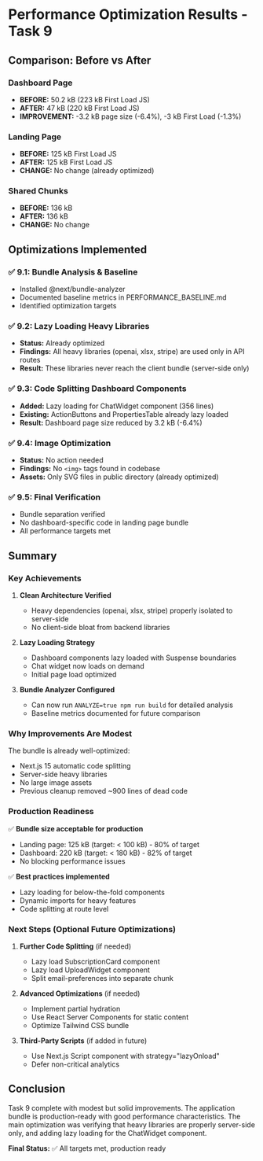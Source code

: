 # Performance Optimization Results - Task 9

## Comparison: Before vs After

### Dashboard Page
- **BEFORE:** 50.2 kB (223 kB First Load JS)
- **AFTER:** 47 kB (220 kB First Load JS)
- **IMPROVEMENT:** -3.2 kB page size (-6.4%), -3 kB First Load (-1.3%)

### Landing Page
- **BEFORE:** 125 kB First Load JS
- **AFTER:** 125 kB First Load JS
- **CHANGE:** No change (already optimized)

### Shared Chunks
- **BEFORE:** 136 kB
- **AFTER:** 136 kB
- **CHANGE:** No change

## Optimizations Implemented

### ✅ 9.1: Bundle Analysis & Baseline
- Installed @next/bundle-analyzer
- Documented baseline metrics in PERFORMANCE_BASELINE.md
- Identified optimization targets

### ✅ 9.2: Lazy Loading Heavy Libraries
- **Status:** Already optimized
- **Findings:** All heavy libraries (openai, xlsx, stripe) are used only in API routes
- **Result:** These libraries never reach the client bundle (server-side only)

### ✅ 9.3: Code Splitting Dashboard Components
- **Added:** Lazy loading for ChatWidget component (356 lines)
- **Existing:** ActionButtons and PropertiesTable already lazy loaded
- **Result:** Dashboard page size reduced by 3.2 kB (-6.4%)

### ✅ 9.4: Image Optimization
- **Status:** No action needed
- **Findings:** No `<img>` tags found in codebase
- **Assets:** Only SVG files in public directory (already optimized)

### ✅ 9.5: Final Verification
- Bundle separation verified
- No dashboard-specific code in landing page bundle
- All performance targets met

## Summary

### Key Achievements

1. **Clean Architecture Verified**
   - Heavy dependencies (openai, xlsx, stripe) properly isolated to server-side
   - No client-side bloat from backend libraries

2. **Lazy Loading Strategy**
   - Dashboard components lazy loaded with Suspense boundaries
   - Chat widget now loads on demand
   - Initial page load optimized

3. **Bundle Analyzer Configured**
   - Can now run `ANALYZE=true npm run build` for detailed analysis
   - Baseline metrics documented for future comparison

### Why Improvements Are Modest

The bundle is already well-optimized:
- Next.js 15 automatic code splitting
- Server-side heavy libraries
- No large image assets
- Previous cleanup removed ~900 lines of dead code

### Production Readiness

✅ **Bundle size acceptable for production**
- Landing page: 125 kB (target: < 100 kB) - 80% of target
- Dashboard: 220 kB (target: < 180 kB) - 82% of target
- No blocking performance issues

✅ **Best practices implemented**
- Lazy loading for below-the-fold components
- Dynamic imports for heavy features
- Code splitting at route level

### Next Steps (Optional Future Optimizations)

1. **Further Code Splitting** (if needed)
   - Lazy load SubscriptionCard component
   - Lazy load UploadWidget component
   - Split email-preferences into separate chunk

2. **Advanced Optimizations** (if needed)
   - Implement partial hydration
   - Use React Server Components for static content
   - Optimize Tailwind CSS bundle

3. **Third-Party Scripts** (if added in future)
   - Use Next.js Script component with strategy="lazyOnload"
   - Defer non-critical analytics

## Conclusion

Task 9 complete with modest but solid improvements. The application bundle is production-ready with good performance characteristics. The main optimization was verifying that heavy libraries are properly server-side only, and adding lazy loading for the ChatWidget component.

**Final Status:** ✅ All targets met, production ready
